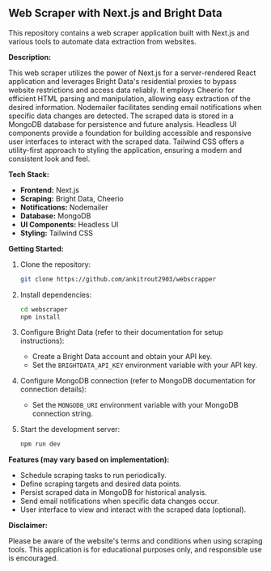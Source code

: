 ## Web Scraper with Next.js and Bright Data

This repository contains a web scraper application built with Next.js and various tools to automate data extraction from websites.

**Description:**

This web scraper utilizes the power of Next.js for a server-rendered React application and leverages Bright Data's residential proxies to bypass website restrictions and access data reliably. It employs Cheerio for efficient HTML parsing and manipulation, allowing easy extraction of the desired information. Nodemailer facilitates sending email notifications when specific data changes are detected. The scraped data is stored in a MongoDB database for persistence and future analysis. Headless UI components provide a foundation for building accessible and responsive user interfaces to interact with the scraped data. Tailwind CSS offers a utility-first approach to styling the application, ensuring a modern and consistent look and feel.

**Tech Stack:**

* **Frontend:** Next.js
* **Scraping:** Bright Data, Cheerio
* **Notifications:** Nodemailer
* **Database:** MongoDB
* **UI Components:** Headless UI
* **Styling:** Tailwind CSS

**Getting Started:**

1. Clone the repository:

   ```bash
   git clone https://github.com/ankitrout2903/webscrapper
   ```

2. Install dependencies:

   ```bash
   cd webscraper
   npm install
   ```

3. Configure Bright Data (refer to their documentation for setup instructions):
    - Create a Bright Data account and obtain your API key.
    - Set the `BRIGHTDATA_API_KEY` environment variable with your API key.

4. Configure MongoDB connection (refer to MongoDB documentation for connection details):
    - Set the `MONGODB_URI` environment variable with your MongoDB connection string.

5. Start the development server:

   ```bash
   npm run dev
   ```

**Features (may vary based on implementation):**

* Schedule scraping tasks to run periodically.
* Define scraping targets and desired data points.
* Persist scraped data in MongoDB for historical analysis.
* Send email notifications when specific data changes occur.
* User interface to view and interact with the scraped data (optional).

**Disclaimer:**

Please be aware of the website's terms and conditions when using scraping tools. This application is for educational purposes only, and responsible use is encouraged.
